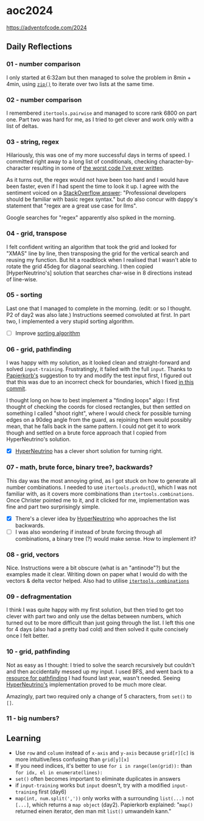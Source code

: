 # aoc2024
https://adventofcode.com/2024

## Daily Reflections

### 01 - number comparison
I only started at 6:32am but then managed to solve the problem in 8min + 4min, using
[`zip()`](https://docs.python.org/3.3/library/functions.html)
to iterate over two lists at the same time.

### 02 - number comparison
I remembered `itertools.pairwise` and managed to score rank 6800 on part one.
Part two was hard for me, as I tried to get clever and work only with a list of deltas.

### 03 - string, regex
Hilariously, this was one of my more successful days in terms of speed.
I committed right away to a long list of conditionals, checking character-by-character resulting
in some of [the worst code I've ever written](https://github.com/cmacht/aoc/blob/main/03/puzzle03.py).

As it turns out, the regex would not have been too hard and I would have been faster,
even if I had spent the time to look it up. I agree with the sentiment voiced on a
[StackOverflow answer](https://stackoverflow.com/a/1098336):
"Professional developers should be familiar with basic regex syntax."
but do also concur with dappy's statement that "regex are a great use case for llms".

Google searches for "regex" apparently also spiked in the morning.

### 04 - grid, transpose
I felt confident writing an algorithm that took the grid and looked for "XMAS" line by line,
then transposing the grid for the vertical search and reusing my function.
But hit a roadblock when I realised that I wasn't able to rotate the grid 45deg for diagonal searching.
I then copied [HyperNeutrino's] solution that searches char-wise in 8 directions instead of line-wise.

### 05 - sorting
Last one that I managed to complete in the morning. (edit: or so I thought. P2 of day2 was also late.) Instructions seemed convoluted at first.
In part two, I implemented a very stupid sorting algorithm.

- [ ] Improve [sorting algorithm](https://github.com/cmacht/aoc/blob/1130b465c3e7049763365930c9d2736db9b84438/05/puzzle05b.py#L23)

### 06 - grid, pathfinding
I was happy with my solution, as it looked clean and straight-forward and solved `input-training`.
Frustratingly, it failed with the full `input`. Thanks to [Papierkorb's](https://github.com/Papierkorb2292)
suggestion to try and modify the test input first, 
I figured out that this was due to an incorrect check for boundaries, which I fixed [in this commit](https://github.com/cmacht/aoc/commit/872294b51cf749d0d12b40039d347ee4dcbb08ac#diff-acf549eb5923d4256cd93615abdeaee28f71c5c61b208e8cf87df4bc4eed9deeR40).

I thought long on how to best implement a "finding loops" algo: I first thought of checking the coords for closed rectangles,
but then settled on something I called "shoot right", where I would check for possible turning edges on a 90deg angle from the guard,
as rejoining them would possibly mean, that he falls back in the same pattern. I could not get it to work though
and settled on a brute force approach that I copied from HyperNeutrino's solution.
- [x] [HyperNeutrino](https://youtu.be/UPS2jl3JmCs?t=369) has a clever short solution for turning right.

### 07 - math, brute force, binary tree?, backwards?
This day was the most annoying grind, as I got stuck on how to generate all number combinations.
I needed to use `itertools.product`(), which I was not familiar with,
as it covers more combinations than `itertools.combinations`.
Once Christer pointed me to it, and it clicked for me, implementation was fine and part two surprisingly simple.

- [x] There's a clever idea by [HyperNeutrino](https://www.youtube.com/watch?v=1ZIJ9qo9bnY) who approaches the list backwards.
- [ ] I was also wondering if instead of brute forcing through all combinations, a binary tree (?) would make sense. How to implement it?

### 08 - grid, vectors
Nice. Instructions were a bit obscure (what is an "antinode"?) but the examples made it clear.
Writing down on paper what I would do with the vectors & delta vector helped.
Also had to utilise [`itertools.combinations`](https://docs.python.org/3/library/itertools.html#itertools.combinations)

### 09 - defragmentation
I think I was quite happy with my first solution, but then tried to get too clever with part two
and only use the deltas between numbers, which turned out to be more difficult than just going through
the list. I left this one for 4 days (also had a pretty bad cold) and then solved it quite concisely
once I felt better.

### 10 - grid, pathfinding
Not as easy as I thought: I tried to solve the search recursively but couldn't and then accidentally messed
up my input. I used BFS, and went back to a [resource for pathfinding](https://www.redblobgames.com/pathfinding/grids/graphs.html)
I had found last year, wasn't needed. Seeing [HyperNeutrino's](https://youtu.be/layyhtQQuM0?t=136) implementation
proved to be much more clear.

Amazingly, part two required only a change of 5 characters, from `set()` to `[]`.

### 11 - big numbers?

## Learning
- Use `row` and `column` instead of `x-axis` and `y-axis` because `grid[r][c]` is more intuitive/less confusing than `grid[y][x]`
- If you need indices, it's better to use `for i in range(len(grid)):` than `for idx, el in enumerate(lines):`
- `set()` often becomes important to eliminate duplicates in answers
- if `input-training` works but `input` doesn't, try with a modified `input-training` first (day6)
- `map(int, num.split(','))` only works with a surrounding `list(...)` not `[...]`, which returns a `map object` (day2).
Papierkorb explained: "`map()` returned einen iterator, den man mit `list()` umwandeln kann."